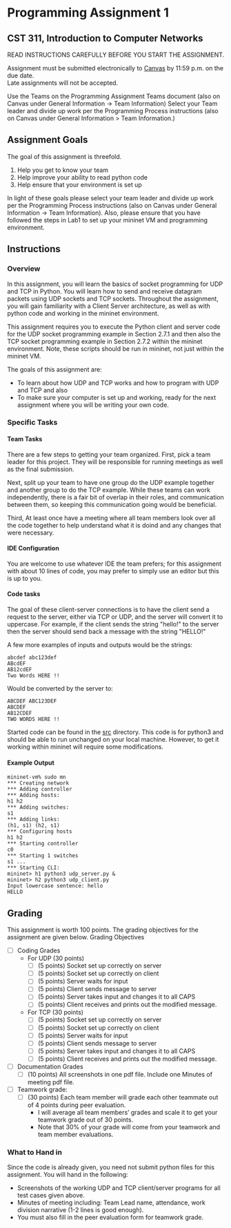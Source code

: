 # Programming Assignment 1
## CST 311, Introduction to Computer Networks

READ INSTRUCTIONS CAREFULLY BEFORE YOU START THE ASSIGNMENT.

Assignment must be submitted electronically to [Canvas](https://csumb.instructure.com/) by 11:59 p.m. on the due date.  
Late assignments will not be accepted.

Use the Teams on the Programming Assignment Teams document (also on Canvas under General Information -> Team Information)
Select your Team leader and divide up work per the Programming Process instructions (also on Canvas under General Information > Team Information.)

## Assignment Goals

The goal of this assignment is threefold.
1. Help you get to know your team
2. Help improve your ability to read python code
3. Help ensure that your environment is set up

In light of these goals please select your team leader and divide up work per the Programming Process instructions (also on Canvas under General Information → Team Information).
Also, please ensure that you have followed the steps in Lab1 to set up your mininet VM and programming environment.

## Instructions

### Overview

In this assignment, you will learn the basics of socket programming for UDP and TCP in Python. 
You will learn how to send and receive datagram packets using UDP sockets and TCP sockets. 
Throughout the assignment, you will gain familiarity with a Client Server architecture, as well as with python code and working in the mininet environment.

This assignment requires you to execute the Python client and server code for the UDP socket programming example in Section 2.7.1 and then also the TCP socket programming example in Section 2.7.2 within the mininet environment.
Note, these scripts should be run in mininet, not just within the mininet VM.

The goals of this assignment are:
 - To learn about how UDP and TCP works and how to program with UDP and TCP and also
 - To make sure your computer is set up and working, ready for the next assignment where you will be writing your own code.

### Specific Tasks

#### Team Tasks

There are a few steps to getting your team organized.
First, pick a team leader for this project.
They will be responsible for running meetings as well as the final submission.

Next, split up your team to have one group do the UDP example together and another group to do the TCP example.
While these teams can work independently, there is a fair bit of overlap in their roles, and communication between them, so keeping this communication going would be beneficial.

Third, At least once have a meeting where all team members look over all the code together to help understand what it is doind and any changes that were necessary.

#### IDE Configuration
You are welcome to use whatever IDE the team prefers; for this assignment with about 10 lines of code, you may prefer to simply use an editor but this is up to you.

#### Code tasks

The goal of these client-server connections is to have the client send a request to the server, either via TCP or UDP, and the server will convert it to uppercase.
For example, if the client sends the string "hello!" to the server then the server should send back a message with the string "HELLO!"

A few more examples of inputs and outputs would be the strings:
```
abcdef abc123def
ABcdEF
AB12cdEF
Two Words HERE !!
```

Would be converted by the server to:
```
ABCDEF ABC123DEF
ABCDEF
AB12CDEF
TWO WORDS HERE !!
```

Started code can be found in the [src](src) directory.
This code is for python3 and should be able to run unchanged on your local machine.
However, to get it working within mininet will require some modifications.



#### Example Output

```shell
mininet-vm% sudo mn
*** Creating network
*** Adding controller
*** Adding hosts:
h1 h2
*** Adding switches:
s1
*** Adding links:
(h1, s1) (h2, s1)
*** Configuring hosts
h1 h2
*** Starting controller
c0
*** Starting 1 switches
s1 ...
*** Starting CLI:
mininet> h1 python3 udp_server.py &
mininet> h2 python3 udp_client.py
Input lowercase sentence: hello
HELLO

```



## Grading
This assignment is worth 100 points. The grading objectives for the assignment are given below.
Grading Objectives
- [ ] Coding Grades
  - For UDP (30 points)
    - [ ] (5 points) Socket set up correctly on server
    - [ ] (5 points) Socket set up correctly on client
    - [ ] (5 points) Server waits for input
    - [ ] (5 points) Client sends message to server
    - [ ] (5 points) Server takes input and changes it to all CAPS
    - [ ] (5 points) Client receives and prints out the modified message.
  - For TCP (30 points)
    - [ ] (5 points) Socket set up correctly on server
    - [ ] (5 points) Socket set up correctly on client
    - [ ] (5 points) Server waits for input
    - [ ] (5 points) Client sends message to server
    - [ ] (5 points) Server takes input and changes it to all CAPS
    - [ ] (5 points) Client receives and prints out the modified message.
- [ ] Documentation Grades
  - [ ] (10 points) All screenshots in one pdf file. Include one Minutes of meeting pdf file.
- [ ] Teamwork grade:
  - [ ] (30 points) Each team member will grade each other teammate out of 4 points during peer evaluation. 
    - I will average all team members’ grades and scale it to get your teamwork grade out of 30 points. 
    - Note that 30% of your grade will come from your teamwork and team member evaluations.

### What to Hand in

Since the code is already given, you need not submit python files for this assignment. 
You will hand in the following:
- Screenshots of the working UDP and TCP client/server programs for all test cases given above.
- Minutes of meeting including: Team Lead name, attendance, work division narrative (1-2 lines is good enough).
- You must also fill in the peer evaluation form for teamwork grade. 

